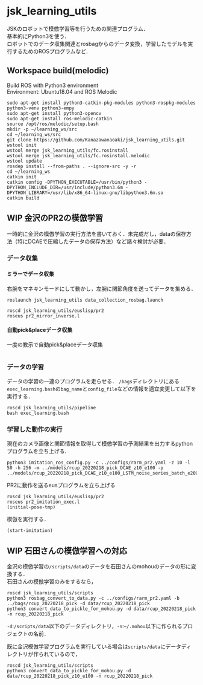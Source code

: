 # jsk_learning_utils
JSKのロボットで模倣学習等を行うための関連プログラム．  
基本的にPython3を使う．  
ロボットでのデータ収集関連とrosbagからのデータ変換，学習したモデルを実行するためのROSプログラムなど．

## Workspace build(melodic)
Build ROS with Python3 environment  
Environment:  Ubuntu18.04 and ROS Melodic
```
sudo apt-get install python3-catkin-pkg-modules python3-rospkg-modules python3-venv python3-empy
sudo apt-get install python3-opencv
sudo apt-get install ros-melodic-catkin
source /opt/ros/melodic/setup.bash
mkdir -p ~/learning_ws/src
cd ~/learning_ws/src
git clone https://github.com/Kanazawanaoaki/jsk_learning_utils.git
wstool init
wstool merge jsk_learning_utils/fc.rosinstall
wstool merge jsk_learning_utils/fc.rosinstall.melodic
wstool update
rosdep install --from-paths . --ignore-src -y -r
cd ~/learning_ws
catkin init
catkin config -DPYTHON_EXECUTABLE=/usr/bin/python3 -DPYTHON_INCLUDE_DIR=/usr/include/python3.6m -DPYTHON_LIBRARY=/usr/lib/x86_64-linux-gnu/libpython3.6m.so
catkin build
```

## WIP 金沢のPR2の模倣学習
一時的に金沢の模倣学習の実行方法を書いておく．未完成だし，dataの保存方法（特にDCAEで圧縮したデータの保存方法）など諸々検討が必要．

### データ収集

#### ミラーでデータ収集
右腕をマネキンモードにして動かし，左腕に関節角度を送ってデータを集める．
```
roslaunch jsk_learning_utils data_collection_rosbag.launch
```

```
roscd jsk_learning_utils/euslisp/pr2
roseus pr2_mirror_inverse.l
```

#### 自動pick&placeデータ収集
一度の教示で自動pick&placeデータ収集
```

```

### データの学習
データの学習の一連のプログラムを走らせる．
`/bags`ディレクトリにある `exec_learning.bash`の`bag_name`と`config_file`などの情報を適宜変更して以下を実行する．
```
roscd jsk_learning_utils/pipeline
bash exec_learning.bash
```

### 学習した動作の実行
現在のカメラ画像と関節情報を取得して模倣学習の予測結果を出力するpythonプログラムを立ち上げる.
```
python3 imitation_ros_config.py -c ../configs/rarm_pr2.yaml -z 10 -l 50 -h 256 -m ../models/rcup_20220218_pick_DCAE_z10_e100 -p ../models/rcup_20220218_pick_DCAE_z10_e100_LSTM_noise_series_batch_e20000_h256
```
PR2に動作を送るeusプログラムを立ち上げる
```
roscd jsk_learning_utils/euslisp/pr2
roseus pr2_imitation_exec.l
(initial-pose-tmp)
```
模倣を実行する．
```
(start-imitation)
```

## WIP 石田さんの模倣学習への対応
金沢の模倣学習の`/scripts/data`のデータを石田さんのmohouのデータの形に変換する．  
石田さんの模倣学習のみをするなら，
```
roscd jsk_learning_utils/scripts
python3 rosbag_convert_to_data.py -c ../configs/rarm_pr2.yaml -b ../bags/rcup_20220218_pick -d data/rcup_20220218_pick
python3 convert_data_to_pickle_for_mohou.py -d data/rcup_20220218_pick -n rcup_20220218_pick
```
`-d`:`/scripts/data`以下のデータディレクトリ，`-n`:`~/.mohou`以下に作られるプロジェクトの名前．  

既に金沢模倣学習プログラムを実行している場合は`scripts/data`にデータディレクトリが作られているので，
```
roscd jsk_learning_utils/scripts
python3 convert_data_to_pickle_for_mohou.py -d data/rcup_20220218_pick_z10_e100 -n rcup_20220218_pick
```
